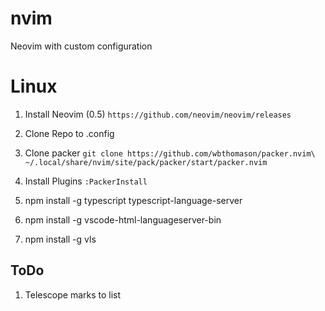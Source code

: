 # nvim
Neovim with custom configuration

# Linux

1. Install Neovim (0.5) `https://github.com/neovim/neovim/releases`
3. Clone Repo to .config
4. Clone packer `git clone https://github.com/wbthomason/packer.nvim\ ~/.local/share/nvim/site/pack/packer/start/packer.nvim`
 
5. Install Plugins
  `:PackerInstall`
  
7. npm install -g typescript typescript-language-server
8. npm install -g vscode-html-languageserver-bin
9. npm install -g vls 

## ToDo
1. Telescope marks to list
